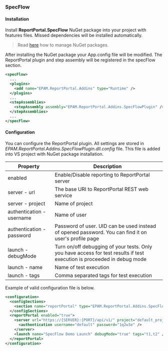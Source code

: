 ### SpecFlow

#### Installation

Install **ReportPortal.SpecFlow** NuGet package into your project with features
files. Missed dependencies will be installed automatically.

>   Read [here](<http://docs.nuget.org/consume/package-manager-dialog>) how to
>   manage NuGet packages.

After installing the NuGet package your App.config file will be modified. The ReportPortal
plugin and step assembly will be registered in the specFlow section.

```xml
<specFlow>
  ...
  <plugins>
    <add name="EPAM.ReportPortal.Addins" type="Runtime" />
  </plugins>
  ...
  <stepAssemblies>
    <stepAssembly assembly="EPAM.ReportPortal.Addins.SpecFlowPlugin" />
  </stepAssemblies>
  ...
</specFlow>
```

#### Configuration

You can configure the ReportPortal plugin. All settings are stored in
*EPAM.ReportPortal.Addins.SpecFlowPlugin.dll.config* file. This file is added
into VS project with NuGet package installation.

| **Property**              | **Description**                                                                                                        |
|---------------------------|------------------------------------------------------------------------------------------------------------------------|
| enabled                   |Enable/Disable reporting to ReportPortal server                                                                        |
| server - url              |The base URI to ReportPortal REST web service                                                                          |
| server - project          |Name of project                                                                                                         |
| authentication - username |Name of user                                                                                                            |
| authentication - password |Password of user. UID can be used instead of opened password. You can find it on user's profile page                    |
| launch - debugMode        |Turn on/off debugging of your tests. Only you have access for test results if test execution is proceeded in debug mode |
| launch - name             |Name of test execution                                                                                                  |
| launch - tags             |Comma separated tags for test execution                                                                                 |



Example of valid configuration file is below.

```xml
<configuration>
  <configSections>
    <section name="reportPortal" type="EPAM.ReportPortal.Addins.SpecFlowPlugin.ReportPortalSection, EPAM.ReportPortal.Addins.SpecFlowPlugin, Version=1.0.0.0, Culture=neutral, PublicKeyToken=null" />
  </configSections>
  <reportPortal enabled="true">
    <server url="https://{SERVER}:{PORT}/api/v1/" project="default_project">
      <authentication username="default" password="1q2w3e" />
    </server>
    <launch name="SpecFlow Demo Launch" debugMode="true" tags="t1,t2" />
  </reportPortal>
</configuration>
```

